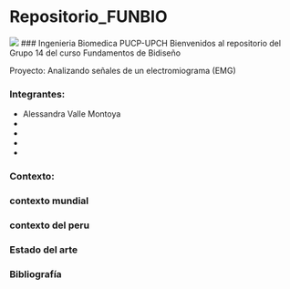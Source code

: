 # Repositorio_FUNBIO
<img src="Imágenes/imagen1.jpg"/>
### Ingenieria Biomedica PUCP-UPCH
Bienvenidos al repositorio del Grupo 14 del curso Fundamentos de Bidiseño

Proyecto: Analizando señales de un electromiograma (EMG)

### Integrantes:
- Alessandra Valle Montoya
-
-
-
- 
### Contexto:
###     contexto mundial 
###     contexto del peru

### Estado del arte

### Bibliografía
